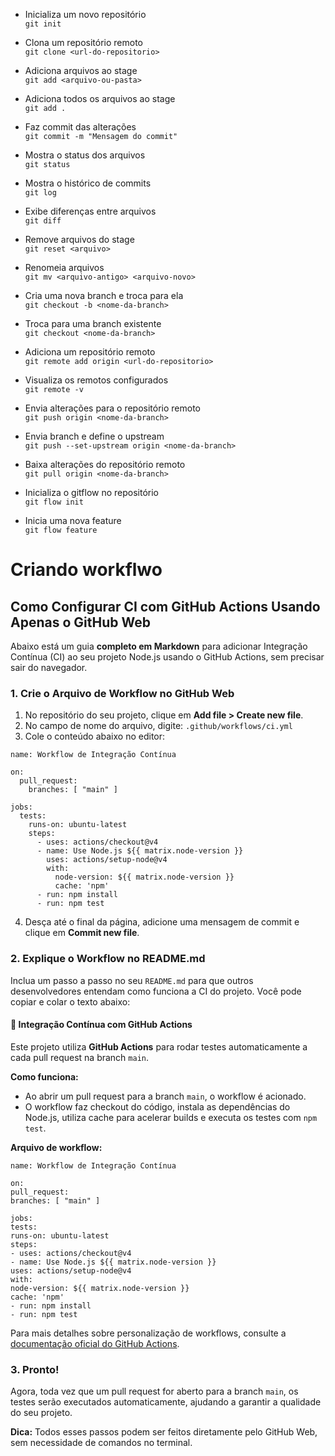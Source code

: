 * Inicializa um novo repositório  
`git init`

* Clona um repositório remoto  
`git clone <url-do-repositorio>`

* Adiciona arquivos ao stage  
`git add <arquivo-ou-pasta>`

* Adiciona todos os arquivos ao stage  
`git add .`

* Faz commit das alterações  
`git commit -m "Mensagem do commit"`

* Mostra o status dos arquivos  
`git status`

* Mostra o histórico de commits  
`git log`

* Exibe diferenças entre arquivos  
`git diff`

* Remove arquivos do stage  
`git reset <arquivo>`

* Renomeia arquivos  
`git mv <arquivo-antigo> <arquivo-novo>`

* Cria uma nova branch e troca para ela  
`git checkout -b <nome-da-branch>`

* Troca para uma branch existente  
`git checkout <nome-da-branch>`

* Adiciona um repositório remoto  
`git remote add origin <url-do-repositorio>`

* Visualiza os remotos configurados  
`git remote -v`

* Envia alterações para o repositório remoto  
`git push origin <nome-da-branch>`

* Envia branch e define o upstream  
`git push --set-upstream origin <nome-da-branch>`

* Baixa alterações do repositório remoto  
`git pull origin <nome-da-branch>`

* Inicializa o gitflow no repositório  
`git flow init`

* Inicia uma nova feature  
`git flow feature`

# Criando workflwo

## Como Configurar CI com GitHub Actions Usando Apenas o GitHub Web

Abaixo está um guia **completo em Markdown** para adicionar Integração Contínua (CI) ao seu projeto Node.js usando o GitHub Actions, sem precisar sair do navegador.

### 1. Crie o Arquivo de Workflow no GitHub Web

1. No repositório do seu projeto, clique em **Add file > Create new file**.
2. No campo de nome do arquivo, digite: `.github/workflows/ci.yml`
3. Cole o conteúdo abaixo no editor:

 ```
 name: Workflow de Integração Contínua

 on:
   pull_request:
     branches: [ "main" ]

 jobs:
   tests:
     runs-on: ubuntu-latest
     steps:
       - uses: actions/checkout@v4
       - name: Use Node.js ${{ matrix.node-version }}
         uses: actions/setup-node@v4
         with:
           node-version: ${{ matrix.node-version }}
           cache: 'npm'
       - run: npm install
       - run: npm test
 ```

4. Desça até o final da página, adicione uma mensagem de commit e clique em **Commit new file**.

### 2. Explique o Workflow no README.md

Inclua um passo a passo no seu `README.md` para que outros desenvolvedores entendam como funciona a CI do projeto. Você pode copiar e colar o texto abaixo:

#### 🚀 Integração Contínua com GitHub Actions

Este projeto utiliza **GitHub Actions** para rodar testes automaticamente a cada pull request na branch `main`.

**Como funciona:**
- Ao abrir um pull request para a branch `main`, o workflow é acionado.
- O workflow faz checkout do código, instala as dependências do Node.js, utiliza cache para acelerar builds e executa os testes com `npm test`.

**Arquivo de workflow:**

```
name: Workflow de Integração Contínua

on:
pull_request:
branches: [ "main" ]

jobs:
tests:
runs-on: ubuntu-latest
steps:
- uses: actions/checkout@v4
- name: Use Node.js ${{ matrix.node-version }}
uses: actions/setup-node@v4
with:
node-version: ${{ matrix.node-version }}
cache: 'npm'
- run: npm install
- run: npm test

```

Para mais detalhes sobre personalização de workflows, consulte a [documentação oficial do GitHub Actions](https://docs.github.com/pt/actions).

### 3. Pronto!

Agora, toda vez que um pull request for aberto para a branch `main`, os testes serão executados automaticamente, ajudando a garantir a qualidade do seu projeto.

**Dica:** Todos esses passos podem ser feitos diretamente pelo GitHub Web, sem necessidade de comandos no terminal.

